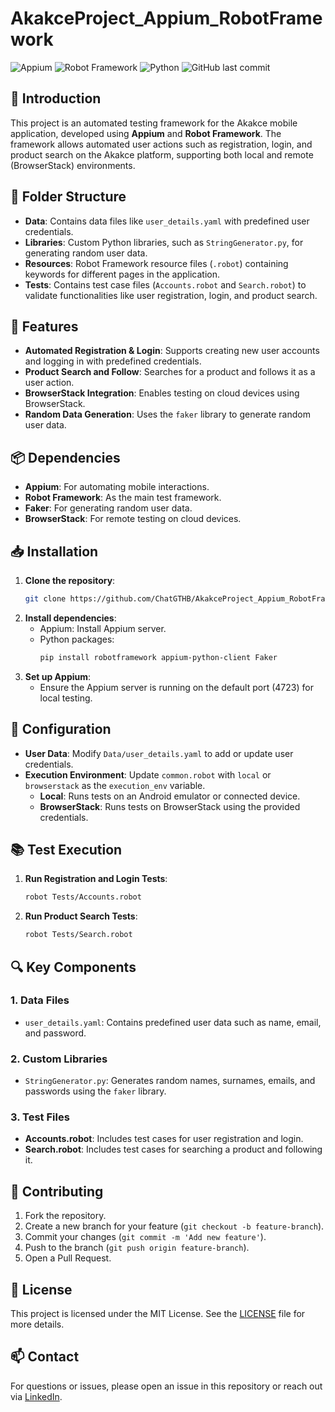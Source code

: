 
# AkakceProject_Appium_RobotFramework

![Appium](https://img.shields.io/badge/Appium-16B5E5?style=for-the-badge&logo=appium&logoColor=white)
![Robot Framework](https://img.shields.io/badge/Robot_Framework-FF5733?style=for-the-badge&logo=robot-framework&logoColor=white)
![Python](https://img.shields.io/badge/Python-3776AB?style=for-the-badge&logo=python&logoColor=white)
![GitHub last commit](https://img.shields.io/github/last-commit/ChatGTHB/AkakceProject_Appium_RobotFramework?style=for-the-badge)

## 📜 Introduction
This project is an automated testing framework for the Akakce mobile application, developed using **Appium** and **Robot Framework**. The framework allows automated user actions such as registration, login, and product search on the Akakce platform, supporting both local and remote (BrowserStack) environments.

## 📂 Folder Structure
- **Data**: Contains data files like `user_details.yaml` with predefined user credentials.
- **Libraries**: Custom Python libraries, such as `StringGenerator.py`, for generating random user data.
- **Resources**: Robot Framework resource files (`.robot`) containing keywords for different pages in the application.
- **Tests**: Contains test case files (`Accounts.robot` and `Search.robot`) to validate functionalities like user registration, login, and product search.

## 🚀 Features
- **Automated Registration & Login**: Supports creating new user accounts and logging in with predefined credentials.
- **Product Search and Follow**: Searches for a product and follows it as a user action.
- **BrowserStack Integration**: Enables testing on cloud devices using BrowserStack.
- **Random Data Generation**: Uses the `faker` library to generate random user data.

## 📦 Dependencies
- **Appium**: For automating mobile interactions.
- **Robot Framework**: As the main test framework.
- **Faker**: For generating random user data.
- **BrowserStack**: For remote testing on cloud devices.

## 📥 Installation
1. **Clone the repository**:
   ```bash
   git clone https://github.com/ChatGTHB/AkakceProject_Appium_RobotFramework.git
   ```
2. **Install dependencies**:
   - Appium: Install Appium server.
   - Python packages:
     ```bash
     pip install robotframework appium-python-client Faker
     ```
3. **Set up Appium**:
   - Ensure the Appium server is running on the default port (4723) for local testing.

## 🔧 Configuration
- **User Data**: Modify `Data/user_details.yaml` to add or update user credentials.
- **Execution Environment**: Update `common.robot` with `local` or `browserstack` as the `execution_env` variable.
  - **Local**: Runs tests on an Android emulator or connected device.
  - **BrowserStack**: Runs tests on BrowserStack using the provided credentials.

## 📚 Test Execution
1. **Run Registration and Login Tests**:
   ```bash
   robot Tests/Accounts.robot
   ```
2. **Run Product Search Tests**:
   ```bash
   robot Tests/Search.robot
   ```

## 🔍 Key Components

### 1. **Data Files**
   - `user_details.yaml`: Contains predefined user data such as name, email, and password.

### 2. **Custom Libraries**
   - `StringGenerator.py`: Generates random names, surnames, emails, and passwords using the `faker` library.

### 3. **Test Files**
   - **Accounts.robot**: Includes test cases for user registration and login.
   - **Search.robot**: Includes test cases for searching a product and following it.

## 🤝 Contributing
1. Fork the repository.
2. Create a new branch for your feature (`git checkout -b feature-branch`).
3. Commit your changes (`git commit -m 'Add new feature'`).
4. Push to the branch (`git push origin feature-branch`).
5. Open a Pull Request.

## 📜 License
This project is licensed under the MIT License. See the [LICENSE](LICENSE) file for more details.

## 📫 Contact
For questions or issues, please open an issue in this repository or reach out via [LinkedIn](https://www.linkedin.com/in/cihatkose/).
